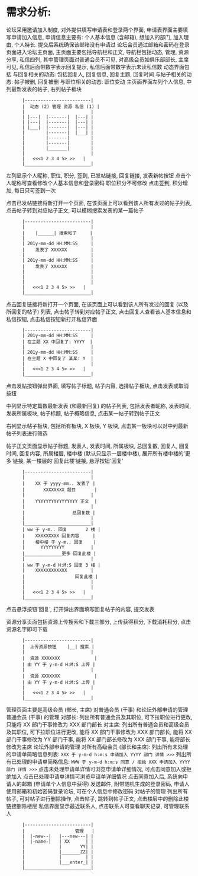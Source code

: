 # 需求分析:
论坛采用邀请加入制度, 对外提供填写申请表和登录两个界面,
申请表界面主要填写申请加入信息, 申请信息主要有: 个人基本信息 (含邮箱), 想加入的部门, 加入理由, 个人特长. 提交后系统确保该邮箱没有申请过
论坛会员通过邮箱和密码在登录页面进入论坛主页面,
主页面主要包括导航栏和正文, 导航栏包括动态, 管理, 资源分享, 私信四列, 其中管理页面对普通会员不可见, 对高级会员如俱乐部部长, 主席可见, 私信后面带数字表示回复提示, 私信后面带数字表示未读私信数
动态界面包括  与回复相关的动态: 包括回复人, 回复信息, 回复主题, 回复时间
与帖子相关的动态: 帖子被删, 回复被删
与职位相关的动态: 职位变动
主页面界面左列个人信息, 中列最新发表的帖子, 右列帖子板块
```
      |-------------------------|
      |  动态 (2) 管理 资源 私信 (1) |
      |                         |
      | |---|  |-------|  |---| |
      | |---|  |-------|  |---| |
      | |___|  |-------|  |---| |
      |        |-------|  |___| |
      |        |-------|        |
      |        |-------|        |
      |        |_______|        |
      |                         |
      |   <<<1 2 3 4 5> >>   |
      |_________________________|
```

左列显示个人昵称, 职位, 积分, 签到, 已发帖链接, 回复链接, 发表新帖按钮
点击个人昵称可查看修改个人基本信息和登录密码
职位积分不可修改
点击签到, 积分增加, 每日只可签到一次

点击已发帖链接将新打开一个页面, 在该页面上可以看到该人所有发过的帖子列表, 点击帖子转到对应帖子正文, 可以模糊搜索发表的某一篇帖子

```
      |-------------------------|
      |                         |
      |    |______| 搜索帖子     |
      |                         |
      | 201y-mm-dd HH:MM:SS     |
      |    发表了 XXXXXX         |
      |                         |
      | 201y-mm-dd HH:MM:SS     |
      |    发表了 XXXXXX         |
      |                         |
      |                         |
      |                         |
      |   <<<1 2 3 4 5> >>   |
      |_________________________|
```
点击回复链接将新打开一个页面, 在该页面上可以看到该人所有发过的回复 (以及所回复的帖子) 列表, 点击帖子转到对应帖子正文, 点击回复人查看该人基本信息和私信按钮, 点击私信按钮新打开私信界面

```
      |-------------------------|
      | 201y-mm-dd HH:MM:SS     |
      | 在主题 XX 中回复了: YYYY  |
      |                         |
      | 201y-mm-dd HH:MM:SS     |
      | 在主题 X 中回复了 某某: Y  |
      |                         |
      |   <<<1 2 3 4 5> >>   |
      |_________________________|
```

点击发帖按钮弹出界面, 填写帖子标题, 帖子内容, 选择帖子板块, 点击发表或取消按钮

中列显示特定篇数最新发表 (和最新回复) 的帖子列表, 包括发表者昵称, 发表时间, 发表所属板块, 帖子标题, 帖子概略信息, 点击某一帖子转到帖子正文

右列显示帖子板块, 包括所有板块, X 板块, Y 板块, 点击某一板块可以对中列最新帖子列表进行筛选

帖子正文页面显示帖子标题, 发表人, 发表时间, 所属板块, 总回复数, 回复人, 回复时间, 回复内容, 所属楼层, 楼中楼 (默认只显示一层楼中楼), 展开所有楼中楼的'更多'链接, 某一楼层的'回复此楼'链接, 悬浮按钮'回复'
```
      |-------------------------|
      |                         |
      |    XX 于 yyyy-mm.. 发表了 |
      |       XXXXXXXX 题目       |
      |                         |
      |    YYYYYYYYYYYYYYYY 正文  |
      |                         |
      |                  总回复数 |
      |                         |
      |_________________________|    
      | ww 于 y-m.. 回复       2 楼 |
      |    XXXXXXXXX 回复内容     |
      |    楼中楼 于 y-m.. 回复    |
      |      YYYYYYYYY          |
      |______________更多 回复此楼 |
      |                         |
      | ww 于 y-m-d H:M:S 回复 3 楼 |
      |    XXXXXXXXXXXX         |
      |                   回复此楼 |
      |                         |
      |                         |
      |   <<<1 2 3 4 5> >>   |
      |_________________________|
```
点击悬浮按钮'回复', 打开弹出界面填写回复帖子的内容, 提交发表

资源分享页面包括资源上传搜索和下载三部分, 上传获得积分, 下载消耗积分, 点击资源名字即可下载
```
      |-------------------------|
      |  上传资源按钮    |__| 搜索 |
      |                         |
      |  资源 XXXXXXX             |
      | 由 YY 于 y-m-d H:M:S 上传 |
      |                         |
      |  资源 XXXXXXX             |
      | 由 YY 于 y-m-d H:M:S 上传 |
      |                         |
      |   <<<1 2 3 4 5> >>   |
      |_________________________|
```

管理页面主要是高级会员 (部长, 主席) 对普通会员 (干事) 和论坛外部申请的管理
普通会员 (干事) 的管理
对部长: 列出所有普通会员及其职位, 可下拉职位进行更改, 只能将 XX 部门干事修改为 XXX 部门部长
对主席: 列出所有普通会员和高级会员及其职位, 可下拉职位进行更改, 能将 XX 部门干事修改为 XXX 部门部长, 能将 XX 部门干事修改为 YY 部门干事, 能将 XX 部门部长修改为 XXX 部门干事, 能将部长修改为主席
论坛外部申请的管理
对所有高级会员 (部长和主席): 列出所有未处理的申请单简略信息列表: `XXX 于 y-m-d h:m:s 申请加入 YYYY 部门 详情 >>>`
列出所有已处理的申请单简略信息: `WWW 于 y-m-d h:m:s 同意 / 拒绝 XXX 申请加入 YYYY 部门 详情 >>>`
点击未处理申请单详情可浏览申请单详细情况, 可点击同意加入或拒绝加入
点击已处理申请单详情可浏览申请单详细情况
点击同意加入后, 系统向申请人的邮箱 (申请单个人信息中获得) 发送邮件, 附带随机生成的登录密码, 申请人使用邮箱和初始密码登录论坛, 可在个人信息中修改密码
对帖子的管理
列出所有帖子, 可对帖子进行删除操作, 点击帖子, 跳转到帖子正文, 点击楼层中的删除此楼链接删除楼层
私信界面显示最近联系人, 点击联系人可查看聊天记录, 可管理联系人

```
      |-------------------------|
      |                   管理   |
      |  |-new--|   |---new---| |
      |  |-name-|   | XX      | |
      |             |       YY| |
      |             |_______ZZ| |
      |             |         | |
      |             |___enter_| |
      |_________________________|
```
